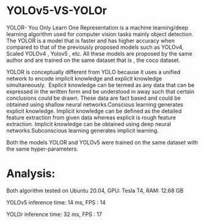# YOLOv5-VS-YOLOr

YOLOR- You Only Learn One Representation is a machine learning/deep learning algorithm used for computer vision tasks mainly object detection. 
The YOLOR is a model that is faster and has higher accuracy when compared to that of the previously proposed models such as YOLOv4, Scaled YOLOv4 , Yolov5 , etc. All these models are proposed by the same author and are trained on the same dataset that is , the coco dataset. 

YOLOR is conceptually different from YOLO because it uses a unified network to encode implicit knowledge and explicit knowledge simultaneously. 
Explicit knowledge can be termed as any data that can be expressed in the written form and be understood in away such that certain conclusions could be drawn. These data are fact based and could be obtained using shallow neural networks.Conscious learning generates explicit knowledge.
Implicit knowledge can be defined as the detailed feature extraction from given data whereas explicit is rough feature extraction. Implicit knowledge can be obtained using deep neural networks.Subconscious learning generates implicit learning.

Both the models YOLOR and YOLOv5 were trained on the same dataset with the same hyper-parameters.

# Analysis:
Both algorithm tested on Ubuntu 20.04, GPU: Tesla T4, RAM: 12.68 GB

YOLOv5 inference time: 14 ms, FPS : 14

YOLOr inference time: 32 ms, FPS : 17
